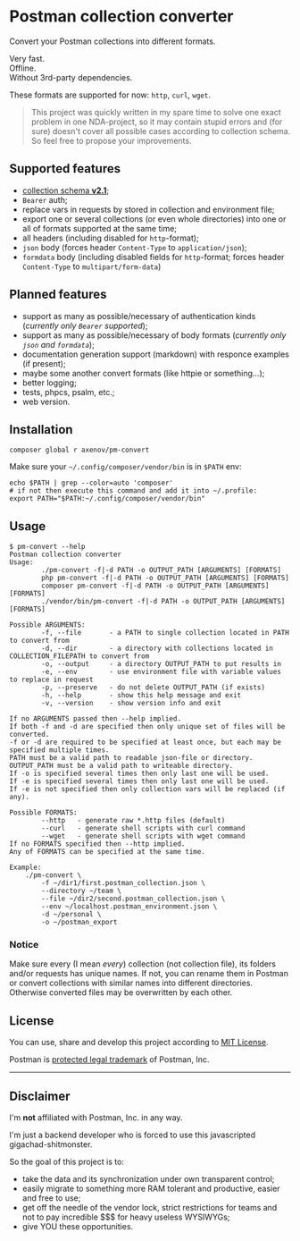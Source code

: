 # Postman collection converter

Convert your Postman collections into different formats.

Very fast.  
Offline.  
Without 3rd-party dependencies.

These formats are supported for now: `http`, `curl`, `wget`.

> This project was quickly written in my spare time to solve one exact problem in one NDA-project, so it may
> contain stupid errors and (for sure) doesn't cover all possible cases according to collection schema.
> So feel free to propose your improvements.

## Supported features

* [collection schema **v2.1**](https://schema.postman.com/json/collection/v2.1.0/collection.json);
* `Bearer` auth;
* replace vars in requests by stored in collection and environment file;
* export one or several collections (or even whole directories) into one or all of formats supported at the same time;
* all headers (including disabled for `http`-format);
* `json` body (forces header `Content-Type` to `application/json`);
* `formdata` body (including disabled fields for `http`-format; forces header `Content-Type` to `multipart/form-data`)

## Planned features

- support as many as possible/necessary of authentication kinds (_currently only `Bearer` supported_);
- support as many as possible/necessary of body formats (_currently only `json` and `formdata`_);
- documentation generation support (markdown) with responce examples (if present);
- maybe some another convert formats (like httpie or something...);
- better logging;
- tests, phpcs, psalm, etc.;
- web version.

## Installation

```
composer global r axenov/pm-convert
```

Make sure your `~/.config/composer/vendor/bin` is in `$PATH` env:

```
echo $PATH | grep --color=auto 'composer'
# if not then execute this command and add it into ~/.profile:
export PATH="$PATH:~/.config/composer/vendor/bin"
```

## Usage

```
$ pm-convert --help
Postman collection converter
Usage:
        ./pm-convert -f|-d PATH -o OUTPUT_PATH [ARGUMENTS] [FORMATS]
        php pm-convert -f|-d PATH -o OUTPUT_PATH [ARGUMENTS] [FORMATS]
        composer pm-convert -f|-d PATH -o OUTPUT_PATH [ARGUMENTS] [FORMATS]
        ./vendor/bin/pm-convert -f|-d PATH -o OUTPUT_PATH [ARGUMENTS] [FORMATS]

Possible ARGUMENTS:
        -f, --file       - a PATH to single collection located in PATH to convert from
        -d, --dir        - a directory with collections located in COLLECTION_FILEPATH to convert from
        -o, --output     - a directory OUTPUT_PATH to put results in
        -e, --env        - use environment file with variable values to replace in request
        -p, --preserve   - do not delete OUTPUT_PATH (if exists)
        -h, --help       - show this help message and exit
        -v, --version    - show version info and exit

If no ARGUMENTS passed then --help implied.
If both -f and -d are specified then only unique set of files will be converted.
-f or -d are required to be specified at least once, but each may be specified multiple times.
PATH must be a valid path to readable json-file or directory.
OUTPUT_PATH must be a valid path to writeable directory.
If -o is specified several times then only last one will be used.
If -e is specified several times then only last one will be used.
If -e is not specified then only collection vars will be replaced (if any).

Possible FORMATS:
        --http   - generate raw *.http files (default)
        --curl   - generate shell scripts with curl command
        --wget   - generate shell scripts with wget command
If no FORMATS specified then --http implied.
Any of FORMATS can be specified at the same time.

Example:
    ./pm-convert \ 
        -f ~/dir1/first.postman_collection.json \ 
        --directory ~/team \ 
        --file ~/dir2/second.postman_collection.json \ 
        --env ~/localhost.postman_environment.json \ 
        -d ~/personal \ 
        -o ~/postman_export 

```
### Notice

Make sure every (I mean _every_) collection (not collection file), its folders and/or requests has unique names.
If not, you can rename them in Postman or convert collections with similar names into different directories.
Otherwise converted files may be overwritten by each other.

## License

You can use, share and develop this project according to [MIT License](LICENSE).

Postman is [protected legal trademark](https://www.postman.com/legal/trademark-policy/) of Postman, Inc.

-----

## Disclaimer

I'm **not** affiliated with Postman, Inc. in any way.

I'm just a backend developer who is forced to use this javascripted gigachad-shitmonster.

So the goal of this project is to:
* take the data and its synchronization under own transparent control;
* easily migrate to something more RAM tolerant and productive, easier and free to use;
* get off the needle of the vendor lock, strict restrictions for teams and not to pay incredible $$$ for heavy useless WYSIWYGs;
* give YOU these opportunities.
